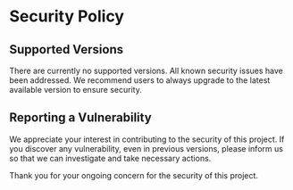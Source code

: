 # Security Policy

## Supported Versions

There are currently no supported versions. All known security issues have been addressed. We recommend users to always upgrade to the latest available version to ensure security.

## Reporting a Vulnerability

We appreciate your interest in contributing to the security of this project. If you discover any vulnerability, even in previous versions, please inform us so that we can investigate and take necessary actions.

Thank you for your ongoing concern for the security of this project.
